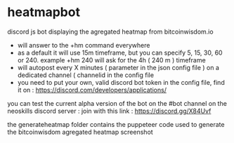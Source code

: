 # heatmapbot
discord js bot displaying the agregated heatmap from bitcoinwisdom.io

* will answer to the +hm command everywhere
* as a default it will use 15m timeframe, but you can specify 5, 15, 30, 60 or 240.
example +hm 240 will ask for the 4h ( 240 m ) timeframe
* will autopost every X minutes ( parameter in the json config file ) 
on a dedicated channel ( channelid in the config file 
* you need to put your own, valid discord bot token in the config file, find it on :
 https://discord.com/developers/applications/

you can test the current alpha version of the bot on the #bot channel on the neoskills discord server : 
join with this link : https://discord.gg/X84Uvf 

 the generateheatmap folder contains the puppeteer code used to generate the bitcoinwisdom agregated heatmap screenshot


